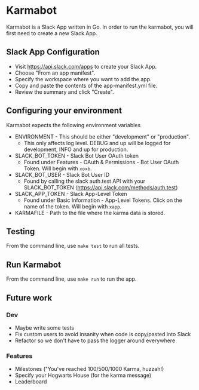 # Karmabot

Karmabot is a Slack App written in Go. In order to run the karmabot, you will first need to create a new Slack App. 

## Slack App Configuration

- Visit https://api.slack.com/apps to create your Slack App.
- Choose "From an app manifest".
- Specify the workspace where you want to add the app.
- Copy and paste the contents of the app-manifest.yml file.
- Review the summary and click "Create".

## Configuring your environment

Karmabot expects the following environment variables

* ENVIRONMENT - This should be either "development" or "production". 
  * This only affects log level. DEBUG and up will be logged for development, INFO and up for production.
* SLACK_BOT_TOKEN - Slack Bot User OAuth token 
  * Found under Features - OAuth & Permissions - Bot User OAuth Token. Will begin with `xoxb`.
* SLACK_BOT_USER - Slack Bot User ID
  * Found by calling the slack auth.test API with your SLACK_BOT_TOKEN (https://api.slack.com/methods/auth.test)
* SLACK_APP_TOKEN - Slack App-Level Token
  * Found under Basic Information - App-Level Tokens. Click on the name of the token. Will begin with `xapp`.
* KARMAFILE - Path to the file where the karma data is stored.

## Testing

From the command line, use `make test` to run all tests.

## Run Karmabot

From the command line, use `make run` to run the app.

## Future work

### Dev

- Maybe write some tests
- Fix custom users to avoid insanity when code is copy/pasted into Slack
- Refactor so we don't have to pass the logger around everywhere

### Features

- Milestones ("You've reached 100/500/1000 Karma, huzzah!)
- Specify your Hogwarts House (for the karma message)
- Leaderboard